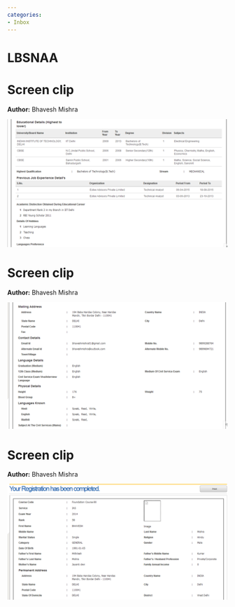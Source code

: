 ```yaml
---
categories:
- Inbox
---
```

# LBSNAA

# Screen clip

**Author:** Bhavesh Mishra<br>

![](../files/7b0e4edf-4ce1-4e98-8bd1-307431206bbc.png)

  

# Screen clip

**Author:** Bhavesh Mishra<br>

![](../files/9dabbcb3-e72c-4a9b-b929-b504f0ab9efe.png)

  

# Screen clip

**Author:** Bhavesh Mishra<br>

![](../files/07fdf049-75a6-40b3-8571-eafc51c86e00.png)